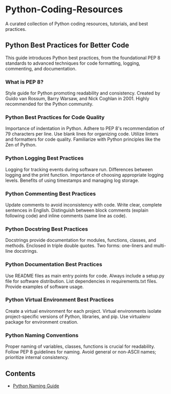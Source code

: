 # Python-Coding-Resources

A curated collection of Python coding resources, tutorials, and best practices.

## Python Best Practices for Better Code

This guide introduces Python best practices, from the foundational PEP 8 standards to advanced techniques for code formatting, logging, commenting, and documentation. 

### What is PEP 8?
Style guide for Python promoting readability and consistency.
Created by Guido van Rossum, Barry Warsaw, and Nick Coghlan in 2001.
Highly recommended for the Python community.

### Python Best Practices for Code Quality
Importance of indentation in Python.
Adhere to PEP 8's recommendation of 79 characters per line.
Use blank lines for organizing code.
Utilize linters and formatters for code quality.
Familiarize with Python principles like the Zen of Python.

### Python Logging Best Practices
Logging for tracking events during software run.
Differences between logging and the print function.
Importance of choosing appropriate logging levels.
Benefits of using timestamps and managing log storage.

### Python Commenting Best Practices
Update comments to avoid inconsistency with code.
Write clear, complete sentences in English.
Distinguish between block comments (explain following code) and inline comments (same line as code).

### Python Docstring Best Practices
Docstrings provide documentation for modules, functions, classes, and methods.
Enclosed in triple double quotes.
Two forms: one-liners and multi-line docstrings.

### Python Documentation Best Practices
Use README files as main entry points for code.
Always include a setup.py file for software distribution.
List dependencies in requirements.txt files.
Provide examples of software usage.

### Python Virtual Environment Best Practices
Create a virtual environment for each project.
Virtual environments isolate project-specific versions of Python, libraries, and pip.
Use virtualenv package for environment creation.

### Python Naming Conventions
Proper naming of variables, classes, functions is crucial for readability.
Follow PEP 8 guidelines for naming.
Avoid general or non-ASCII names; prioritize internal consistency.


## Contents

- [Python Naming Guide](https://github.com/jingwora/Python-Coding-Resources/blob/main/contents/Python%20Naming%20Guide.md)
